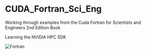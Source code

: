 # CUDA_Fortran_Sci_Eng
Working through examples from the Cuda Fortran for Scientists and Engineers 2nd Edition Book

Learning the NVIDIA HPC SDK

![Fortran](https://a11ybadges.com/badge?logo=fortran) 
